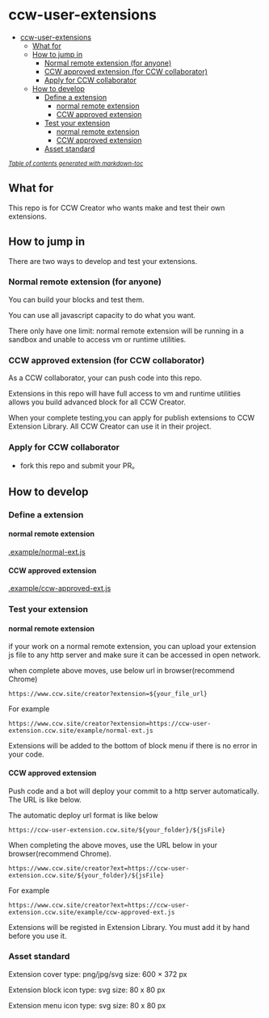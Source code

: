# ccw-user-extensions

- [ccw-user-extensions](#ccw-user-extensions)
  * [What for](#what-for)
  * [How to jump in](#how-to-jump-in)
    + [Normal remote extension (for anyone)](#normal-remote-extension--for-anyone-)
    + [CCW approved extension (for CCW collaborator)](#ccw-approved-extension--for-ccw-collaborator-)
    + [Apply for CCW collaborator](#apply-for-ccw-collaborator)
  * [How to develop](#how-to-develop)
    + [Define a extension](#define-a-extension)
      - [normal remote extension](#normal-remote-extension)
      - [CCW approved extension](#ccw-approved-extension)
    + [Test your extension](#test-your-extension)
      - [normal remote extension](#normal-remote-extension-1)
      - [CCW approved extension](#ccw-approved-extension-1)
    + [Asset standard](#asset-standard)

<small><i><a href='http://ecotrust-canada.github.io/markdown-toc/'>Table of contents generated with markdown-toc</a></i></small>

## What for
This repo is for CCW Creator who wants make and test their own extensions.
## How to jump in
There are two ways to develop and test your extensions.
### Normal remote extension (for anyone)
You can build your blocks and test them.

You can use all javascript capacity to do what you want.

There only have one limit: normal remote extension will be running in a sandbox and unable to access vm or runtime utilities.
### CCW approved extension (for CCW collaborator)

As a CCW collaborator, your can push code into this repo.

Extensions in this repo will have full access to vm and runtime utilities allows you build advanced block for all CCW Creator.

When your complete testing,you can apply for publish extensions to CCW Extension Library. All CCW Creator can use it in their project.
### Apply for CCW collaborator
- fork this repo and submit your PR。
## How to develop 

### Define a extension
#### normal remote extension

[.example/normal-ext.js](https://github.com/CCW-Site/ccw-user-extension/blob/main/example/normal-ext.js)

#### CCW approved extension

[.example/ccw-approved-ext.js](https://github.com/CCW-Site/ccw-user-extension/blob/main/example/ccw-approved-ext.js)
### Test your extension
#### normal remote extension
if your work on a normal remote extension, you can upload your extension js file to any http server and make sure it can be accessed in open network.

when complete above moves, use below url in browser(recommend Chrome)
```
https://www.ccw.site/creator?extension=${your_file_url}
```

For example
```
https://www.ccw.site/creator?extension=https://ccw-user-extension.ccw.site/example/normal-ext.js
```
Extensions will be added to the bottom of block menu if there is no error in your code.

#### CCW approved extension
Push code and a bot will deploy your commit to a http server automatically. The URL is like below.

The automatic deploy url format is like below
```
https://ccw-user-extension.ccw.site/${your_folder}/${jsFile}
```

When completing the above moves, use the URL below in your browser(recommend Chrome).
```
https://www.ccw.site/creator?ext=https://ccw-user-extension.ccw.site/${your_folder}/${jsFile}
```
For example
```
https://www.ccw.site/creator?ext=https://ccw-user-extension.ccw.site/example/ccw-approved-ext.js
```

Extensions will be registed in Extension Library. You must add it by hand before you use it.

### Asset standard

Extension cover
type: png/jpg/svg
size: 600 × 372 px

Extension block icon
type: svg
size: 80 x 80 px

Extension menu icon
type: svg
size: 80 x 80 px

